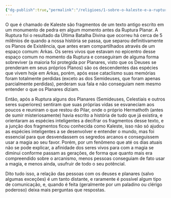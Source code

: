 ```yaml
---
{"dg-publish":true,"permalink":"/religioes/1-sobre-o-kaleste-e-a-ruptura-planar/"}
---
```


O que é chamado de Kaleste são fragmentos de um texto antigo escrito em um monumento de pedra em algum momento antes da Ruptura Planar. A Ruptura foi o resultado da Última Batalha Divina que ocorreu há cerca de 5 milênios de quando a nossa história se passa, que separou definitivamente os Planos de Existência, que antes eram compartilhados através de um espaço comum: Arkas. Os seres vivos que estavam no epicentro desse espaço comum no momento da Ruptura e conseguiram de alguma forma sobreviver (a maioria foi protegida por Planares, visto que os Deuses se prenderam em seus próprios Planos) são os descendentes das espécies que vivem hoje em Arkas, porém, após esse cataclismo suas memórias foram totalmente perdidas (exceto as dos Semideuses, que foram apenas parcialmente perdidas), perderam sua fala e não conseguiam nem mesmo entender o que os Planares diziam.

Então, após a Ruptura alguns dos Planares (Semideuses, Celestiais e outros seres superiores) sentiram que suas próprias vidas se esvaneciam aos poucos e reuniram o que restou do Pilar, onde o próprio Hermathoth (antes de sumir misteriosamente) havia escrito a história de tudo que já existira, e orientaram as espécies inteligentes a decifrar os fragmentos desse texto, e a junção dos fragmentos ficou conhecida como Kaleste, isso não só ajudou as espécies inteligentes a se desenvolver e entender o mundo, mas foi essencial para que desvendassem os segredos arcanos e conseguissem usar a
magia ao seu favor. Porém, por um fenômeno que até os dias atuais não se pode
explicar, a afinidade dos seres vivos para com a magia se diminui conforme
passam as gerações, de forma que quanto mais era compreendido sobre o
arcanismo, menos pessoas conseguiam de fato usar a magia, e menos ainda,
usufruir de todo o seu potêncial.

Dito tudo isso, a relação das pessoas com os deuses e planares (salvo
algumas exceções) é um tanto distante, e raramente é possível algum tipo de
comunicação, e, quando é feita (geralmente por um paladino ou clérigo poderoso)
deixa mais perguntas que respostas.